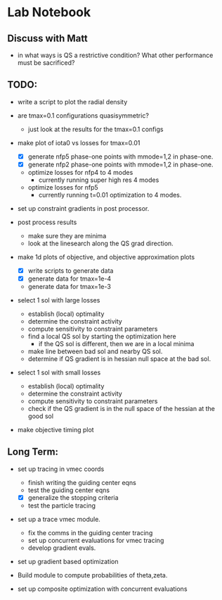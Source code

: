 
# Lab Notebook

## Discuss with Matt
- in what ways is QS a restrictive condition? What other performance must be sacrificed?


## TODO:
- write a script to plot the radial density

- are tmax=0.1 configurations quasisymmetric?
  - just look at the results for the tmax=0.1 configs

- make plot of iota0 vs losses for tmax=0.01
  - [x] generate nfp5 phase-one points with mmode=1,2 in phase-one.
  - [x] generate nfp2 phase-one points with mmode=1,2 in phase-one.
  - optimize losses for nfp4 to 4 modes
    - currently running super high res 4 modes
  - optimize losses for nfp5
    - currently running t=0.01 optimization to 4 modes.

- set up constraint gradients in post processor.

- post process results
  - make sure they are minima
  - look at the linesearch along the QS grad direction.

- make 1d plots of objective, and objective approximation plots
  - [x] write scripts to generate data
  - [x] generate data for tmax=1e-4
  - generate data for tmax=1e-3

- select 1 sol with large losses
  - establish (local) optimality
  - determine the constraint activity
  - compute sensitivity to constraint parameters
  - find a local QS sol by starting the optimization here
    - if the QS sol is different, then we are in a local minima
  - make line between bad sol and nearby QS sol.
  - determine if QS gradient is in hessian null space at the bad sol.

- select 1 sol with small losses
  - establish (local) optimality
  - determine the constraint activity
  - compute sensitivity to constraint parameters
  - check if the QS gradient is in the null space of the hessian at the good sol

- make objective timing plot
  

## Long Term:
- set up tracing in vmec coords
  - finish writing the guiding center eqns
  - test the guiding center eqns
  - [x] generalize the stopping criteria
  - test the particle tracing

- set up a trace vmec module.
  - fix the comms in the guiding center tracing
  - set up concurrent evaluations for vmec tracing
  - develop gradient evals.

- set up gradient based optimization
- Build module to compute probabilities of theta,zeta.
- set up composite optimization with concurrent evaluations
